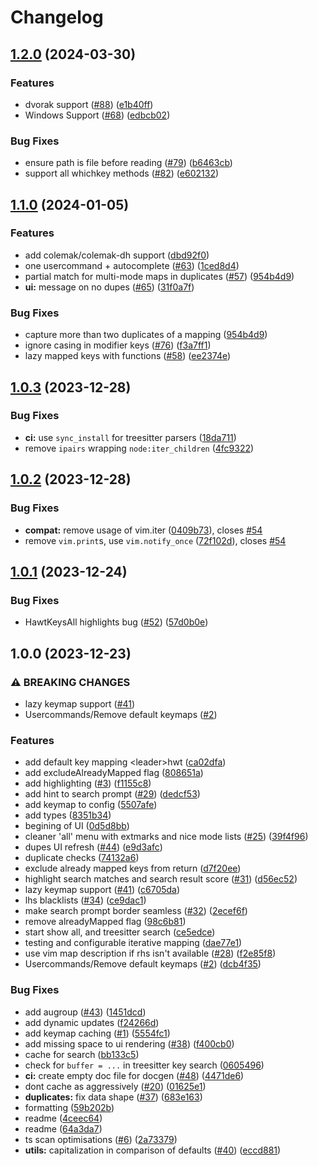 # Changelog

## [1.2.0](https://github.com/tris203/hawtkeys.nvim/compare/v1.1.0...v1.2.0) (2024-03-30)


### Features

* dvorak support ([#88](https://github.com/tris203/hawtkeys.nvim/issues/88)) ([e1b40ff](https://github.com/tris203/hawtkeys.nvim/commit/e1b40ffd02904c6a5d62a1110a7342783b6bf161))
* Windows Support ([#68](https://github.com/tris203/hawtkeys.nvim/issues/68)) ([edbcb02](https://github.com/tris203/hawtkeys.nvim/commit/edbcb0248e1f382aa5547a04c945ad5dcfe34917))


### Bug Fixes

* ensure path is file before reading ([#79](https://github.com/tris203/hawtkeys.nvim/issues/79)) ([b6463cb](https://github.com/tris203/hawtkeys.nvim/commit/b6463cbf3343682fd79e6324be57b1079661806e))
* support all whichkey methods ([#82](https://github.com/tris203/hawtkeys.nvim/issues/82)) ([e602132](https://github.com/tris203/hawtkeys.nvim/commit/e6021324cc972b7fdf23152e86077f619491ce22))

## [1.1.0](https://github.com/tris203/hawtkeys.nvim/compare/v1.0.3...v1.1.0) (2024-01-05)


### Features

* add colemak/colemak-dh support ([dbd92f0](https://github.com/tris203/hawtkeys.nvim/commit/dbd92f03a9ee71438c0035d007a81ef3df4a1f8c))
* one usercommand + autocomplete ([#63](https://github.com/tris203/hawtkeys.nvim/issues/63)) ([1ced8d4](https://github.com/tris203/hawtkeys.nvim/commit/1ced8d4ec0c1e4b91b89c236ea068a3dc18d2888))
* partial match for multi-mode maps in duplicates ([#57](https://github.com/tris203/hawtkeys.nvim/issues/57)) ([954b4d9](https://github.com/tris203/hawtkeys.nvim/commit/954b4d95c8f47d0d4c2102e14f799884957a1332))
* **ui:** message on no dupes ([#65](https://github.com/tris203/hawtkeys.nvim/issues/65)) ([31f0a7f](https://github.com/tris203/hawtkeys.nvim/commit/31f0a7ffab395c415a08ce336df2ee27c135ec03))


### Bug Fixes

* capture more than two duplicates of a mapping ([954b4d9](https://github.com/tris203/hawtkeys.nvim/commit/954b4d95c8f47d0d4c2102e14f799884957a1332))
* ignore casing in modifier keys ([#76](https://github.com/tris203/hawtkeys.nvim/issues/76)) ([f3a7ff1](https://github.com/tris203/hawtkeys.nvim/commit/f3a7ff166e6842cd2fd7ad0edb8f07d26adb60b7))
* lazy mapped keys with functions ([#58](https://github.com/tris203/hawtkeys.nvim/issues/58)) ([ee2374e](https://github.com/tris203/hawtkeys.nvim/commit/ee2374ecb5125b580e0158d71957f5dda9a49d5a))

## [1.0.3](https://github.com/tris203/hawtkeys.nvim/compare/v1.0.2...v1.0.3) (2023-12-28)


### Bug Fixes

* **ci:** use `sync_install` for treesitter parsers ([18da711](https://github.com/tris203/hawtkeys.nvim/commit/18da711209fb1bda23ae72d7afcb40062a50e5e6))
* remove `ipairs` wrapping `node:iter_children` ([4fc9322](https://github.com/tris203/hawtkeys.nvim/commit/4fc9322019bb3c338f30910cacea8bd7fbffc12b))

## [1.0.2](https://github.com/tris203/hawtkeys.nvim/compare/v1.0.1...v1.0.2) (2023-12-28)


### Bug Fixes

* **compat:** remove usage of vim.iter ([0409b73](https://github.com/tris203/hawtkeys.nvim/commit/0409b735602a1402e38516db76fcbb3bc032fcfc)), closes [#54](https://github.com/tris203/hawtkeys.nvim/issues/54)
* remove `vim.print`s, use `vim.notify_once` ([72f102d](https://github.com/tris203/hawtkeys.nvim/commit/72f102d2c6160893a6ee468993757a715c23310d)), closes [#54](https://github.com/tris203/hawtkeys.nvim/issues/54)

## [1.0.1](https://github.com/tris203/hawtkeys.nvim/compare/v1.0.0...v1.0.1) (2023-12-24)


### Bug Fixes

* HawtKeysAll highlights bug ([#52](https://github.com/tris203/hawtkeys.nvim/issues/52)) ([57d0b0e](https://github.com/tris203/hawtkeys.nvim/commit/57d0b0e3c7f93f47c9b9f94da59bdc7403decb27))

## 1.0.0 (2023-12-23)


### ⚠ BREAKING CHANGES

* lazy keymap support ([#41](https://github.com/tris203/hawtkeys.nvim/issues/41))
* Usercommands/Remove default keymaps ([#2](https://github.com/tris203/hawtkeys.nvim/issues/2))

### Features

* add default key mapping &lt;leader&gt;hwt ([ca02dfa](https://github.com/tris203/hawtkeys.nvim/commit/ca02dfa9984efad622af79ced05045adc7f71223))
* add excludeAlreadyMapped flag ([808651a](https://github.com/tris203/hawtkeys.nvim/commit/808651a05bd77cc908cafb9793e5a290c79bd63c))
* add highlighting ([#3](https://github.com/tris203/hawtkeys.nvim/issues/3)) ([f1155c8](https://github.com/tris203/hawtkeys.nvim/commit/f1155c8e4e87c73724291f3fac71e8dcf39b421f))
* add hint to search prompt ([#29](https://github.com/tris203/hawtkeys.nvim/issues/29)) ([dedcf53](https://github.com/tris203/hawtkeys.nvim/commit/dedcf53dc257b902e767319a8cd03b3c62a621fb))
* add keymap to config ([5507afe](https://github.com/tris203/hawtkeys.nvim/commit/5507afe0f4312ca99d0a637a822c62dca438d2c6))
* add types ([8351b34](https://github.com/tris203/hawtkeys.nvim/commit/8351b341b7c555770895a35cb98a063f2596c8f1))
* begining of UI ([0d5d8bb](https://github.com/tris203/hawtkeys.nvim/commit/0d5d8bb901cc3e31dd9a9d6f9f2b16c146899cbf))
* cleaner 'all' menu with extmarks and nice mode lists ([#25](https://github.com/tris203/hawtkeys.nvim/issues/25)) ([39f4f96](https://github.com/tris203/hawtkeys.nvim/commit/39f4f962cea8dd31dad0dcb6d78582429d7f8d6c))
* dupes UI refresh ([#44](https://github.com/tris203/hawtkeys.nvim/issues/44)) ([e9d3afc](https://github.com/tris203/hawtkeys.nvim/commit/e9d3afc651ae0003bb82cc20f41ccad662eec6f6))
* duplicate checks ([74132a6](https://github.com/tris203/hawtkeys.nvim/commit/74132a6f36ff1e9bc3b44bba98c1e2c2c6501696))
* exclude already mapped keys from return ([d7f20ee](https://github.com/tris203/hawtkeys.nvim/commit/d7f20ee6833af7ad515edf601c450f7c3193869c))
* highlight search matches and search result score ([#31](https://github.com/tris203/hawtkeys.nvim/issues/31)) ([d56ec52](https://github.com/tris203/hawtkeys.nvim/commit/d56ec52f4b3c597d5f57a625f0b8e063782ab7ad))
* lazy keymap support ([#41](https://github.com/tris203/hawtkeys.nvim/issues/41)) ([c6705da](https://github.com/tris203/hawtkeys.nvim/commit/c6705da0a8c8ceddfa754f3e00c12e517bd421cc))
* lhs blacklists ([#34](https://github.com/tris203/hawtkeys.nvim/issues/34)) ([ce9dac1](https://github.com/tris203/hawtkeys.nvim/commit/ce9dac1ee66cb04ff83975c400247f35695ce6f1))
* make search prompt border seamless ([#32](https://github.com/tris203/hawtkeys.nvim/issues/32)) ([2ecef6f](https://github.com/tris203/hawtkeys.nvim/commit/2ecef6f2ed3ab127a7e620766abe5d2bc57b867b))
* remove alreadyMapped flag ([98c6b81](https://github.com/tris203/hawtkeys.nvim/commit/98c6b812f38639f9d251ce9f7fc6096b08c355be))
* start show all, and treesitter search ([ce5edce](https://github.com/tris203/hawtkeys.nvim/commit/ce5edce08da82ed1c00d64b68ca096ae94042ec0))
* testing and configurable iterative mapping ([dae77e1](https://github.com/tris203/hawtkeys.nvim/commit/dae77e1262bf1ddc05d0a90a9b837e59a15d09e8))
* use vim map description if rhs isn't available ([#28](https://github.com/tris203/hawtkeys.nvim/issues/28)) ([f2e85f8](https://github.com/tris203/hawtkeys.nvim/commit/f2e85f818c1df22e970b47dc35e21d24b525e629))
* Usercommands/Remove default keymaps ([#2](https://github.com/tris203/hawtkeys.nvim/issues/2)) ([dcb4f35](https://github.com/tris203/hawtkeys.nvim/commit/dcb4f35dcdc2a20a9697030c3f9ab7ce78e93e0c))


### Bug Fixes

* add augroup ([#43](https://github.com/tris203/hawtkeys.nvim/issues/43)) ([1451dcd](https://github.com/tris203/hawtkeys.nvim/commit/1451dcd4b74f6efd14f44da0ff80791ffe76660d))
* add dynamic updates ([f24266d](https://github.com/tris203/hawtkeys.nvim/commit/f24266d67f44a6c1eed4a0c339ce47b741e9e7f2))
* add keymap caching ([#1](https://github.com/tris203/hawtkeys.nvim/issues/1)) ([5554fc1](https://github.com/tris203/hawtkeys.nvim/commit/5554fc1899e6229ba960c9b64b053ab414d7044f))
* add missing space to ui rendering ([#38](https://github.com/tris203/hawtkeys.nvim/issues/38)) ([f400cb0](https://github.com/tris203/hawtkeys.nvim/commit/f400cb0b94bde43bb59f221fb1f5ccba40b374ff))
* cache for search ([bb133c5](https://github.com/tris203/hawtkeys.nvim/commit/bb133c545e6eb056425badb5fe0ab34056536e89))
* check for `buffer = ...` in treesitter key search ([0605496](https://github.com/tris203/hawtkeys.nvim/commit/0605496e2cfa3ae0475086ec0ec315c5e1185a13))
* **ci:** create empty doc file for docgen ([#48](https://github.com/tris203/hawtkeys.nvim/issues/48)) ([4471de6](https://github.com/tris203/hawtkeys.nvim/commit/4471de64333242afdd05869e05d8d548e42c6dea))
* dont cache as aggressively ([#20](https://github.com/tris203/hawtkeys.nvim/issues/20)) ([01625e1](https://github.com/tris203/hawtkeys.nvim/commit/01625e15e31568cc247f5b16902cb50d3b245e64))
* **duplicates:** fix data shape ([#37](https://github.com/tris203/hawtkeys.nvim/issues/37)) ([683e163](https://github.com/tris203/hawtkeys.nvim/commit/683e163909dba3247775f581d9897c540d8245b1))
* formatting ([59b202b](https://github.com/tris203/hawtkeys.nvim/commit/59b202b5d6272844e8326016f3a74be07c276480))
* readme ([4ceec64](https://github.com/tris203/hawtkeys.nvim/commit/4ceec649f2a82f8c9afe3b056b521480a1745596))
* readme ([64a3da7](https://github.com/tris203/hawtkeys.nvim/commit/64a3da7bdaf136c9f5029ed743c357036d6f4ec1))
* ts scan optimisations ([#6](https://github.com/tris203/hawtkeys.nvim/issues/6)) ([2a73379](https://github.com/tris203/hawtkeys.nvim/commit/2a7337983fbf5d2ba4492cac3c6ae5120b7f2f30))
* **utils:** capitalization in comparison of defaults ([#40](https://github.com/tris203/hawtkeys.nvim/issues/40)) ([eccd881](https://github.com/tris203/hawtkeys.nvim/commit/eccd881d10a1b9f12383ea6e64adc63c4ad5da18))
